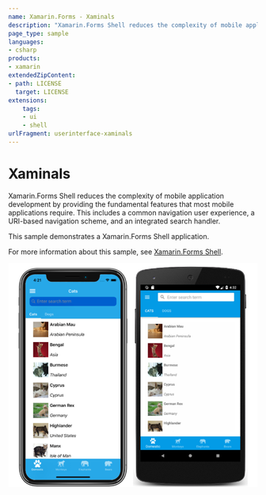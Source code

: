 ```yaml
---
name: Xamarin.Forms - Xaminals
description: "Xamarin.Forms Shell reduces the complexity of mobile application development by providing fundamental features #shell (UI)"
page_type: sample
languages:
- csharp
products:
- xamarin
extendedZipContent:
- path: LICENSE
  target: LICENSE
extensions:
    tags:
    - ui
    - shell
urlFragment: userinterface-xaminals
---
```

# Xaminals

Xamarin.Forms Shell reduces the complexity of mobile application development by providing the fundamental features that most mobile applications require. This includes a common navigation user experience, a URI-based navigation scheme, and an integrated search handler.

This sample demonstrates a Xamarin.Forms Shell application.

For more information about this sample, see [Xamarin.Forms Shell](https://docs.microsoft.com/xamarin/xamarin-forms/app-fundamentals/shell/).

![Xaminals application screenshot](Screenshots/01All.png "Xaminals application screenshot")
